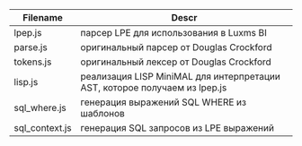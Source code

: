 | Filename      | Descr                                                                      |
|---------------|----------------------------------------------------------------------------|
|lpep.js        | парсер LPE для использования в Luxms BI                                    |
|parse.js       | оригинальный парсер от Douglas Crockford                                   |
|tokens.js      | оригинальный лексер от Douglas Crockford                                   |
|lisp.js        | реализация LISP MiniMAL для интерпретации AST, которое получаем из lpep.js |
|sql_where.js   | генерация выражений SQL WHERE из шаблонов                                  |
|sql_context.js | генерация SQL запросов из LPE выражений                                    |
